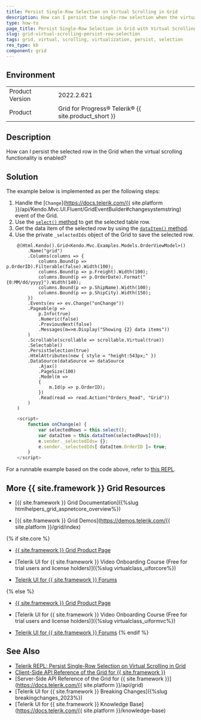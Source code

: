 ```yaml
---
title: Persist Single-Row Selection on Virtual Scrolling in Grid
description: How can I persist the single-row selection when the virtual scrolling functionality of the {{ site.product }} Grid is enabled?
type: how-to
page_title: Persist Single-Row Selection in Grid with Virtual Scrolling
slug: grid-virtual-scrolling-persist-row-selection
tags: grid, virtual, scrolling, virtualization, persist, selection
res_type: kb
component: grid
---
```


## Environment

<table>
	<tbody>
		<tr>
			<td>Product Version</td>
			<td>2022.2.621</td>
		</tr>
		<tr>
			<td>Product</td>
			<td>Grid for Progress® Telerik® {{ site.product_short }}</td>
		</tr>
	</tbody>
</table>

## Description

How can I persist the selected row in the Grid when the virtual scrolling functionality is enabled?

## Solution

The example below is implemented as per the following steps:

1. Handle the [`Change`](https://docs.telerik.com/{{ site.platform }}/api/Kendo.Mvc.UI.Fluent/GridEventBuilder#changesystemstring) event of the Grid.
1. Use the [`select()` method](https://docs.telerik.com/kendo-ui/api/javascript/ui/grid/methods/select) to get the selected table row.
1. Get the data item of the selected row by using the [`dataItem()` method](https://docs.telerik.com/kendo-ui/api/javascript/ui/grid/methods/dataitem).
1. Use the private `_selectedIds` object of the Grid to save the selected row.


```Index.cshtml
    @(Html.Kendo().Grid<Kendo.Mvc.Examples.Models.OrderViewModel>()    
        .Name("grid")
        .Columns(columns => {
            columns.Bound(p => p.OrderID).Filterable(false).Width(100);
            columns.Bound(p => p.Freight).Width(100);
            columns.Bound(p => p.OrderDate).Format("{0:MM/dd/yyyy}").Width(140);
            columns.Bound(p => p.ShipName).Width(100);
            columns.Bound(p => p.ShipCity).Width(150);
        })
        .Events(ev => ev.Change("onChange"))
        .Pageable(p =>
            p.Info(true)
            .Numeric(false)
            .PreviousNext(false)
            .Messages(m=>m.Display("Showing {2} data items"))
        )
        .Scrollable(scrollable => scrollable.Virtual(true))
        .Selectable()
        .PersistSelection(true)
        .HtmlAttributes(new { style = "height:543px;" })
        .DataSource(dataSource => dataSource
            .Ajax()
            .PageSize(100)
            .Model(m =>
            {
                m.Id(p => p.OrderID);
            })
            .Read(read => read.Action("Orders_Read", "Grid"))
        )
    )
```
```JavaScript
    <script>
        function onChange(e) {
            var selectedRows = this.select();
            var dataItem = this.dataItem(selectedRows[0]);
            e.sender._selectedIds= {};
            e.sender._selectedIds[ dataItem.OrderID ]= true;
        }
    </script>
```

For a runnable example based on the code above, refer to [this REPL](https://netcorerepl.telerik.com/cGuAGClJ24i9B8RT11).

## More {{ site.framework }} Grid Resources

* [{{ site.framework }} Grid Documentation]({%slug htmlhelpers_grid_aspnetcore_overview%})

* [{{ site.framework }} Grid Demos](https://demos.telerik.com/{{ site.platform }}/grid/index)

{% if site.core %}
* [{{ site.framework }} Grid Product Page](https://www.telerik.com/aspnet-core-ui/grid)

* [Telerik UI for {{ site.framework }} Video Onboarding Course (Free for trial users and license holders)]({%slug virtualclass_uiforcore%})

* [Telerik UI for {{ site.framework }} Forums](https://www.telerik.com/forums/aspnet-core-ui)

{% else %}
* [{{ site.framework }} Grid Product Page](https://www.telerik.com/aspnet-mvc/grid)

* [Telerik UI for {{ site.framework }} Video Onboarding Course (Free for trial users and license holders)]({%slug virtualclass_uiformvc%})

* [Telerik UI for {{ site.framework }} Forums](https://www.telerik.com/forums/aspnet-mvc)
{% endif %}

## See Also

* [Telerik REPL: Persist Single-Row Selection on Virtual Scrolling in Grid](https://netcorerepl.telerik.com/cGuAGClJ24i9B8RT11)
* [Client-Side API Reference of the Grid for {{ site.framework }}](https://docs.telerik.com/kendo-ui/api/javascript/ui/grid)
* [Server-Side API Reference of the Grid for {{ site.framework }}](https://docs.telerik.com/{{ site.platform }}/api/grid)
* [Telerik UI for {{ site.framework }} Breaking Changes]({%slug breakingchanges_2023%})
* [Telerik UI for {{ site.framework }} Knowledge Base](https://docs.telerik.com/{{ site.platform }}/knowledge-base)